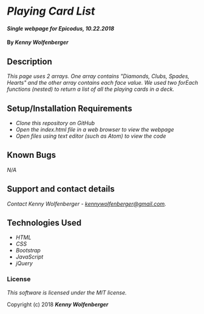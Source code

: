 # _Playing Card List_

#### _Single webpage for Epicodus, 10.22.2018_

#### By _**Kenny Wolfenberger**_

## Description

_This page uses 2 arrays. One array contains "Diamonds, Clubs, Spades, Hearts" and the other array contains each face value. We used two forEach functions (nested) to return a list of all the playing cards in a deck._

## Setup/Installation Requirements

* _Clone this repository on GitHub_
* _Open the index.html file in a web browser to view the webpage_
* _Open files using text editor (such as Atom) to view the code_

## Known Bugs

_N/A_

## Support and contact details

_Contact Kenny Wolfenberger - kennywolfenberger@gmail.com._

## Technologies Used

* _HTML_
* _CSS_
* _Bootstrap_
* _JavaScript_
* _jQuery_

### License

*This software is licensed under the MIT license.*

Copyright (c) 2018 **_Kenny Wolfenberger_**

